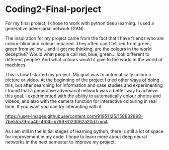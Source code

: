 # Coding2-Final-porject

For my final project, I chose to work with python deep learning. I used a generative adversarial network (GAN).

The inspiration for my project came from the fact that I have friends who are colour-blind and colour-impaired. They often can't tell red from green, green from yellow... and it got me thinking, are the colours in the world deceptive? Would what people call red, blue, green... look different to different people? And what colours would it give to the world in the world of machines.

This is how I started my project. My goal was to automatically colour a picture or video. 
At the beginning of the project I tried other ways of doing this, but after searching for information and case studies and experimenting I found that a generative adversarial network was a better way to achieve this goal. I experimented with the ability to automatically colour photos and videos, and also with the camera function for interactive colouring in real time. If you want you can try interacting with it.


https://user-images.githubusercontent.com/91951125/158832898-7be55579-ca4b-463b-b799-6123062a20d7.mp4

As I am still in the initial stages of learning python, there is still a lot of space for improvement in my code. I hope to learn more about deep neural networks in the next semester to improve my project.

